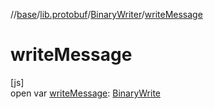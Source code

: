 //[base](../../../index.md)/[lib.protobuf](../index.md)/[BinaryWriter](index.md)/[writeMessage](write-message.md)

# writeMessage

[js]\
open var [writeMessage](write-message.md): [BinaryWrite](../index.md#-2100345842%2FClasslikes%2F-431612152)
